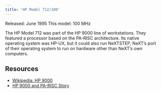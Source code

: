 ```yaml
---
title: 'HP Model 712/100'
---
```


Released: June 1995
This model: 100 MHz

The HP Model 712 was part of the HP 9000 line of workstations. They featured a processor based on the PA-RISC architecture. Its native operating system was HP-UX, but it could also run NeXTSTEP, NeXT’s port of their operating system to run on hardware other than NeXT’s own computers.

## Resources

- [Wikipedia: HP 9000](https://en.wikipedia.org/wiki/HP_9000)
- [HP 9000 and PA-RISC Story](https://www.openpa.net/systems/hp-9000_pa-risc_story.html)
